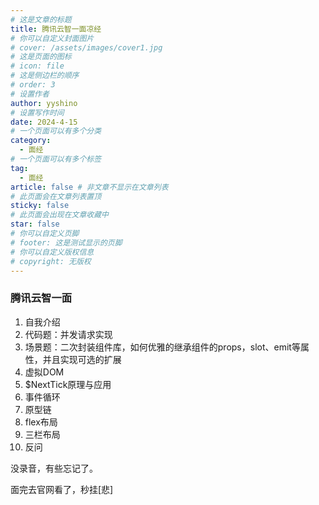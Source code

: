 ```yaml
---
# 这是文章的标题
title: 腾讯云智一面凉经
# 你可以自定义封面图片
# cover: /assets/images/cover1.jpg
# 这是页面的图标
# icon: file
# 这是侧边栏的顺序
# order: 3
# 设置作者
author: yyshino
# 设置写作时间
date: 2024-4-15
# 一个页面可以有多个分类
category:
  - 面经
# 一个页面可以有多个标签
tag:
  - 面经
article: false # 非文章不显示在文章列表
# 此页面会在文章列表置顶
sticky: false
# 此页面会出现在文章收藏中
star: false
# 你可以自定义页脚
# footer: 这是测试显示的页脚
# 你可以自定义版权信息
# copyright: 无版权
---
```




### 腾讯云智一面

1. 自我介绍
2. 代码题：并发请求实现
3. 场景题：二次封装组件库，如何优雅的继承组件的props，slot、emit等属性，并且实现可选的扩展
4. 虚拟DOM
5. $NextTick原理与应用
6. 事件循环
7. 原型链
8. flex布局
9. 三栏布局
10. 反问



没录音，有些忘记了。

面完去官网看了，秒挂[悲]

